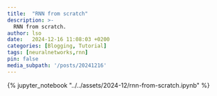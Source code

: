 ```yaml
---
title:  "RNN from scratch"
description: >-
  RNN from scratch.
author: lso
date:   2024-12-16 11:08:03 +0200
categories: [Blogging, Tutorial]
tags: [neuralnetworks,rnn]
pin: false
media_subpath: '/posts/20241216'
---
```


{% jupyter_notebook "../../assets/2024-12/rnn-from-scratch.ipynb" %}
